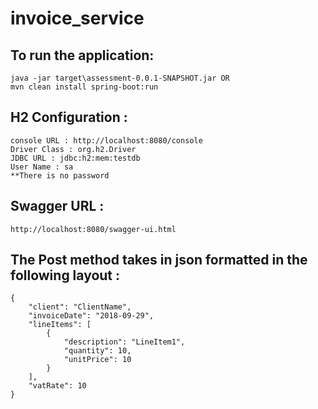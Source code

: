 # invoice_service

## To run the application:
    java -jar target\assessment-0.0.1-SNAPSHOT.jar OR
    mvn clean install spring-boot:run

## H2 Configuration :
    console URL : http://localhost:8080/console
    Driver Class : org.h2.Driver
    JDBC URL : jdbc:h2:mem:testdb
    User Name : sa
    **There is no password

## Swagger URL :
    http://localhost:8080/swagger-ui.html

## The Post method takes in json formatted in the following layout :
    {
        "client": "ClientName",
        "invoiceDate": "2018-09-29",
        "lineItems": [
            {
                "description": "LineItem1",
                "quantity": 10,
                "unitPrice": 10
            }
        ],
        "vatRate": 10
    }
